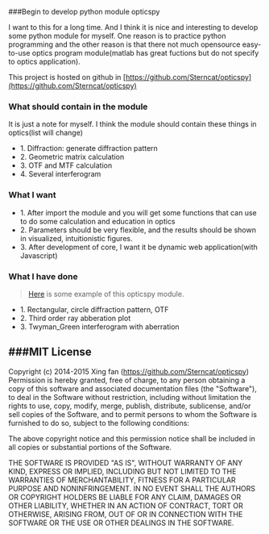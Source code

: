 
###Begin to develop python module opticspy

I want to this for a long time. And I think it is nice and interesting to develop some python module for myself. One reason is to practice python programming and the other reason is that there not much opensource easy-to-use optics program module(matlab has great fuctions but do not specify to optics application).

This project is hosted on github in [https://github.com/Sterncat/opticspy](https://github.com/Sterncat/opticspy)

### What should contain in the module
It is just a note for myself. I think the module should contain these things in optics(list will change)
<ul>
  <li>1. Diffraction: generate diffraction pattern</li>
  <li>2. Geometric matrix calculation</li>
  <li>3. OTF and MTF calculation</li>
  <li>4. Several interferogram</li>
</ul>

### What I want
<ul>	
  <li>1. After import the module and you will get some functions that can use to do some calculation and education in optics</li>
    <li>2. Parameters should be very flexible, and the results should be shown in visualized, intuitionistic figures.</li>
    <li>3. After development of core, I want it be dynamic web application(with Javascript)</li>
</ul>

### What I have done
> [Here](/files/opticspy_1.html) is some example of this opticspy module.

<ul>
  <li>1. Rectangular, circle diffraction pattern, OTF</li>
  <li>2. Third order ray abberation plot</li>
  <li>3. Twyman_Green interferogram with aberration</li>
</ul>


###MIT License
-----------

Copyright (c) 2014-2015 Xing fan (https://github.com/Sterncat/opticspy)
Permission is hereby granted, free of charge, to any person
obtaining a copy of this software and associated documentation
files (the "Software"), to deal in the Software without
restriction, including without limitation the rights to use,
copy, modify, merge, publish, distribute, sublicense, and/or sell
copies of the Software, and to permit persons to whom the
Software is furnished to do so, subject to the following
conditions:

The above copyright notice and this permission notice shall be
included in all copies or substantial portions of the Software.

THE SOFTWARE IS PROVIDED "AS IS", WITHOUT WARRANTY OF ANY KIND,
EXPRESS OR IMPLIED, INCLUDING BUT NOT LIMITED TO THE WARRANTIES
OF MERCHANTABILITY, FITNESS FOR A PARTICULAR PURPOSE AND
NONINFRINGEMENT. IN NO EVENT SHALL THE AUTHORS OR COPYRIGHT
HOLDERS BE LIABLE FOR ANY CLAIM, DAMAGES OR OTHER LIABILITY,
WHETHER IN AN ACTION OF CONTRACT, TORT OR OTHERWISE, ARISING
FROM, OUT OF OR IN CONNECTION WITH THE SOFTWARE OR THE USE OR
OTHER DEALINGS IN THE SOFTWARE.
		
